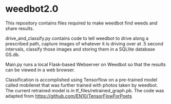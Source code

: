 # weedbot2.0

This repository contains files required to make weedbot find weeds and share results.

drive_and_classify.py contains code to tell weedbot to drive along a prescribed path, capture images of
whatever it is driving over at .5 second intervals, classify those images and storing them in a SQLlite database GS.db. 

Main.py runs a local Flask-based Webserver on Weedbot so that the results can be viewed in a web browser.

Classification is accomplished using Tensorflow on a pre-trained model called mobilenet that was further trained with photos taken by weedbot.  The current retrained model is in tf_files/retrained_graph.pb.  The code was adapted from https://github.com/EN10/TensorFlowForPoets

